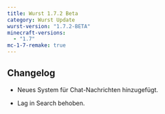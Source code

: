 ```yaml
---
title: Wurst 1.7.2 Beta
category: Wurst Update
wurst-version: "1.7.2-BETA"
minecraft-versions:
  - "1.7"
mc-1-7-remake: true
---
```

## Changelog

- Neues System für Chat-Nachrichten hinzugefügt.

- Lag in Search behoben.
